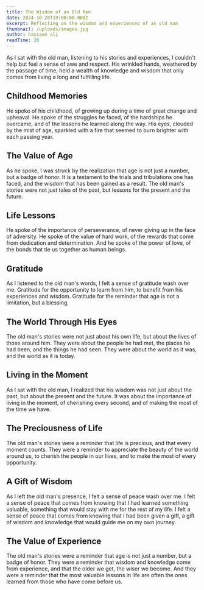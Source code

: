 ```yaml
---
title: The Wisdom of an Old Man
date: 2024-10-28T19:00:00.000Z
excerpt: Reflecting on the wisdom and experiences of an old man
thumbnail: /uploads/images.jpg
author: hassaan ali
readTime: 20
---
```



As I sat with the old man, listening to his stories and experiences, I couldn't help but feel a sense of awe and respect. His wrinkled hands, weathered by the passage of time, held a wealth of knowledge and wisdom that only comes from living a long and fulfilling life.

## Childhood Memories

He spoke of his childhood, of growing up during a time of great change and upheaval. He spoke of the struggles he faced, of the hardships he overcame, and of the lessons he learned along the way. His eyes, clouded by the mist of age, sparkled with a fire that seemed to burn brighter with each passing year.

## The Value of Age

As he spoke, I was struck by the realization that age is not just a number, but a badge of honor. It is a testament to the trials and tribulations one has faced, and the wisdom that has been gained as a result. The old man's stories were not just tales of the past, but lessons for the present and the future.

## Life Lessons

He spoke of the importance of perseverance, of never giving up in the face of adversity. He spoke of the value of hard work, of the rewards that come from dedication and determination. And he spoke of the power of love, of the bonds that tie us together as human beings.

## Gratitude

As I listened to the old man's words, I felt a sense of gratitude wash over me. Gratitude for the opportunity to learn from him, to benefit from his experiences and wisdom. Gratitude for the reminder that age is not a limitation, but a blessing.

## The World Through His Eyes

The old man's stories were not just about his own life, but about the lives of those around him. They were about the people he had met, the places he had been, and the things he had seen. They were about the world as it was, and the world as it is today.

## Living in the Moment

As I sat with the old man, I realized that his wisdom was not just about the past, but about the present and the future. It was about the importance of living in the moment, of cherishing every second, and of making the most of the time we have.

## The Preciousness of Life

The old man's stories were a reminder that life is precious, and that every moment counts. They were a reminder to appreciate the beauty of the world around us, to cherish the people in our lives, and to make the most of every opportunity.

## A Gift of Wisdom

As I left the old man's presence, I felt a sense of peace wash over me. I felt a sense of peace that comes from knowing that I had learned something valuable, something that would stay with me for the rest of my life. I felt a sense of peace that comes from knowing that I had been given a gift, a gift of wisdom and knowledge that would guide me on my own journey.

## The Value of Experience

The old man's stories were a reminder that age is not just a number, but a badge of honor. They were a reminder that wisdom and knowledge come from experience, and that the older we get, the wiser we become. And they were a reminder that the most valuable lessons in life are often the ones learned from those who have come before us.
